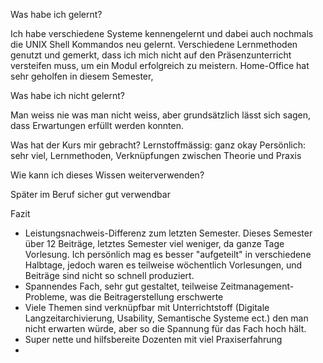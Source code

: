 Was habe ich gelernt?

Ich habe verschiedene Systeme kennengelernt und dabei auch nochmals die UNIX Shell Kommandos neu gelernt. Verschiedene Lernmethoden genutzt und gemerkt, dass ich mich nicht auf den Präsenzunterricht versteifen muss, um ein Modul erfolgreich zu meistern. Home-Office hat sehr geholfen in diesem Semester,

Was habe ich nicht gelernt?

Man weiss nie was man nicht weiss, aber grundsätzlich lässt sich sagen, dass Erwartungen erfüllt werden konnten.

Was hat der Kurs mir gebracht?
Lernstoffmässig: ganz okay
Persönlich: sehr viel, Lernmethoden, Verknüpfungen zwischen Theorie und Praxis


Wie kann ich dieses Wissen weiterverwenden?

Später im Beruf sicher gut verwendbar

Fazit
- Leistungsnachweis-Differenz zum letzten Semester. Dieses Semester über 12 Beiträge, letztes Semester viel weniger, da ganze Tage Vorlesung. Ich persönlich mag es besser "aufgeteilt" in verschiedene Halbtage, jedoch waren es teilweise wöchentlich Vorlesungen, und Beiträge sind nicht so schnell produziert.
- Spannendes Fach, sehr gut gestaltet, teilweise Zeitmanagement-Probleme, was die Beitragerstellung erschwerte
- Viele Themen sind verknüpfbar mit Unterrichtstoff (Digitale Langzeitarchivierung, Usability, Semantische Systeme ect.) den man nicht erwarten würde, aber so die Spannung für das Fach hoch hält.
- Super nette und hilfsbereite Dozenten mit viel Praxiserfahrung
-
